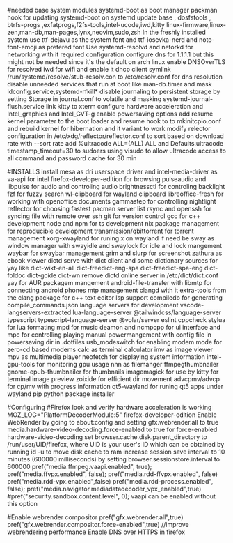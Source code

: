 #needed base system modules
systemd-boot as boot manager
packman hook for updating systemd-boot on systemd update
base , dosfstools , btrfs-progs ,exfatprogs,f2fs-tools,intel-ucode,iwd,kitty
linux-firmware,linux-zen,man-db,man-pages,lynx,neovim,sudo,zsh
In the freshly installed system use ttf-dejavu as the system font and ttf-iosevka-nerd and noto-font-emoji as prefered font
Use systemd-resolvd and netorkd for networking with it required configuration
configure dns for 1.1.1.1 but this might not be needed since it's the default on arch linux
enable DNSOverTLS for resolved
iwd for wifi and enable it dhcp client
symlink /run/systemd/resolve/stub-resolv.con to /etc/resolv.conf for dns resolution
disable unneeded services that run at boot like man-db.timer and mask ldconfig.service,systemd-rfkill*
disable journaling to persistent storage by setting Storage in journal.conf to volatile and masking systemd-journal-flush.service
link kitty to xterm
configure hardware acceleration and Intel_graphics and Intel_GVT-g
enable powersaving options
add resume kernel parameter to the boot loader and resume hook to to
mkinitcpio.conf and rebuild kernel for hibernation and it variant to work
modify relector configuration in /etc/xdg/reflector/reflector.conf to sort
based on download rate with --sort rate
add %ultracode ALL=(ALL) ALL and Defaults:ultracode timestamp_timeout=30 to
sudoers using visudo to allow ultracode access to all command and password
cache for 30 min

#INSTALLS
install mesa as dri userspace driver and intel-media-driver as va-api for intel
firefox-developer-edition for browsing
pulseaudio and libpulse for audio and controling audio
brightnessctl for controling backlight
fzf for fuzzy search
wl-clipboard for wayland clipboard
libreoffice-fresh for working with openoffice documents
gammastep for controlling nightlight
reflector for choosing fastest pacman server list
rsync and openssh for syncing file with remote over ssh
git for version control
gcc for c++ development
node and npm for ts development
nix package management for reproducible development
transmission/qbittorrent for torrent management
xorg-xwayland for runing x on wayland if need be
sway as window manager with swayidle and swaylock for idle and lock mangement
waybar for swaybar management
grim and slurp for screenshot
zathura as ebook viewer
dictd serve with dict client and some dictionary sources for yay like dict-wikt-en-all dict-freedict-eng-spa dict-freedict-spa-eng dict-foldoc dict-gcide dict-wn
remove dictd online server in /etc/dict/dict.conf
yay for AUR packagem mangement
android-file-transfer with libmtp for connecting android phones mtp management
clangd with it extra-tools from the clang package for c++ text editor lsp support
compiledb for generating compile_commands.json
language servers for development vscode-langservers-extracted lua-language-server @tailwindcss/language-server typescript typescript-language-server @volar/server eslint cppcheck
stylua for lua formating
mpd for music deamon and ncmpcpp for ui interface and mpc for controlling playing
manual powermangement with config file in powersaving dir in .dotfiles
usb_modeswitch for enabling modem mode for zero-cd based modems
calc as terminal calculator
imv as image viewer
mpv as multimedia player
neofetch for displaying system information
intel-gpu-tools for monitoring gpu usage
nnn as filemanger
ffmpegthumbnailer gnome-epub-thumbnailer for thumbnails
imagemagick for use by kitty for terminal image preview
zoixide for efficient dir movement
advcpmv/advcp for cp/mv with progress information
qt5-wayland for runing qt5 apps under wayland
pip python package installer

#Configuring
#Firefox
look and verify hardware acceleration is working MOZ_LOG="PlatformDecoderModule:5" firefox-developer-edition
Enable WebRender by going to about:config and setting gfx.webrender.all to true
media.hardware-video-decoding.force-enabled to true for force-enabled hardware-video-decoding
set browser.cache.disk.parent_directory to /run/user/UID/firefox, where UID is
your user's ID which can be obtained by running id -u to move disk cache to ram
increase session save interval to 10 minutes (600000 milliseconds) by setting browser.sessionstore.interval to 600000
pref("media.ffmpeg.vaapi.enabled", true);
pref("media.ffvpx.enabled", false);
pref("media.rdd-ffvpx.enabled", false)
pref("media.rdd-vpx.enabled",false)
pref("media.rdd-process.enabled", false);
pref("media.navigator.mediadatadecoder_vpx_enabled",true)
#pref("security.sandbox.content.level", 0); vaapi can be enabled without this option

#Enable webrender compositor
pref("gfx.webrender.all",true)
pref("gfx.webrender.compositor.force-enabled",true) //improve webrendering performance
Enable DNS over HTTPS in firefox

